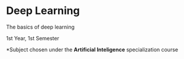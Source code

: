 # Deep Learning
The basics of deep learning

1st Year, 1st Semester

*Subject chosen under the **Artificial Inteligence** specialization course
